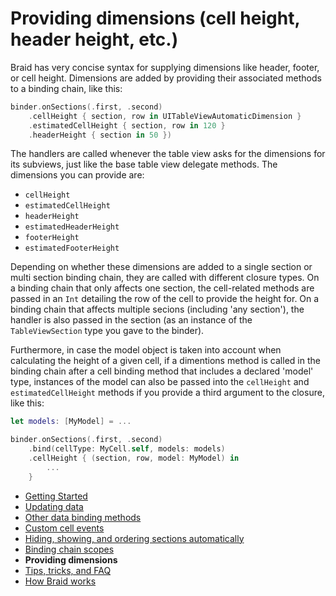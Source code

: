#  Providing dimensions (cell height, header height, etc.)

Braid has very concise syntax for supplying dimensions like header, footer, or cell height. Dimensions are added by providing their associated
methods to a binding chain, like this:

```swift
binder.onSections(.first, .second)
    .cellHeight { section, row in UITableViewAutomaticDimension }
    .estimatedCellHeight { section, row in 120 }
    .headerHeight { section in 50 })
```

The handlers are called whenever the table view asks for the dimensions for its subviews, just like the base table view delegate methods. The 
dimensions you can provide are:

- `cellHeight`
- `estimatedCellHeight`
- `headerHeight`
- `estimatedHeaderHeight`
- `footerHeight`
- `estimatedFooterHeight`

Depending on whether these dimensions are added to a single section or multi section binding chain, they are called with different closure
types. On a binding chain that only affects one section, the cell-related methods are passed in an `Int` detailing the row of the cell to provide
the height for. On a binding chain that affects multiple secions (including 'any section'), the handler is also passed in the section (as an instance
of the `TableViewSection` type you gave to the binder).

Furthermore, in case the model object is taken into account when calculating the height of a given cell, if a dimentions method is called in the
binding chain after a cell binding method that includes a declared 'model' type, instances of the model can also be passed into the 
`cellHeight` and  `estimatedCellHeight` methods if you provide a third argument to the closure, like this:

```swift
let models: [MyModel] = ...

binder.onSections(.first, .second)
    .bind(cellType: MyCell.self, models: models)
    .cellHeight { (section, row, model: MyModel) in 
        ... 
    }
```

- [Getting Started](1-GettingStarted.md)
- [Updating data](2-UpdatingData.md)
- [Other data binding methods](3-DataBindingMethods.md)
- [Custom cell events](4-CustomCellEvents.md)
- [Hiding, showing, and ordering sections automatically](5-SectionDisplayBehaviour.md)
- [Binding chain scopes](6-AdvancedBindingChains.md)
- **Providing dimensions**
- [Tips, tricks, and FAQ](8-TipsTricksFAQ.md)
- [How Braid works](9-HowItWorks.md)

